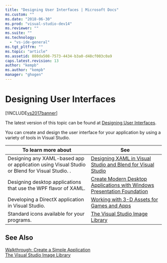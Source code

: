 ```yaml
---
title: "Designing User Interfaces | Microsoft Docs"
ms.custom: ""
ms.date: "2018-06-30"
ms.prod: "visual-studio-dev14"
ms.reviewer: ""
ms.suite: ""
ms.technology: 
  - "vs-ide-general"
ms.tgt_pltfrm: ""
ms.topic: "article"
ms.assetid: 880da508-7573-4434-b3a0-d48cf003c0a9
caps.latest.revision: 13
author: "kempb"
ms.author: "kempb"
manager: "ghogen"
---
```

# Designing User Interfaces
[!INCLUDE[vs2017banner](../includes/vs2017banner.md)]

The latest version of this topic can be found at [Designing User Interfaces](https://docs.microsoft.com/visualstudio/designers/designing-user-interfaces).  
  
You can create and design the user interface for your application by using a variety of tools in Visual Studio.  
  
|To learn more about|See|  
|-------------------------|---------|  
|Designing any XAML-based app or application using Visual Studio or Blend for Visual Studio.   .|[Designing XAML in Visual Studio and Blend for Visual Studio](../designers/designing-xaml-in-visual-studio.md)|  
|Designing desktop applications that use the WPF flavor of XAML.|[Create Modern Desktop Applications with Windows Presentation Foundation](../designers/create-modern-desktop-applications-with-windows-presentation-foundation.md)|  
|Developing a DirectX application in Visual Studio.|[Working with 3-D Assets for Games and Apps](../designers/working-with-3-d-assets-for-games-and-apps.md)|  
|Standard icons available for your programs.|[The Visual Studio Image Library](../designers/the-visual-studio-image-library.md)|  
  
## See Also  
 [Walkthrough: Create a Simple Application](../ide/walkthrough-create-a-simple-application-with-visual-csharp-or-visual-basic.md)   
 [The Visual Studio Image Library](../designers/the-visual-studio-image-library.md)



